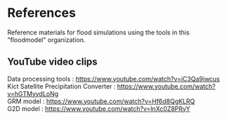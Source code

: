 # References
Reference materials for flood simulations using the tools in this "floodmodel" organization.

## YouTube video clips
   Data processing tools : https://www.youtube.com/watch?v=iC3Qa9iwcus  
   Kict Satellite Precipitation Converter : https://www.youtube.com/watch?v=hGTMyydLoNg  
   GRM model : https://www.youtube.com/watch?v=Hf6d8QgKLRQ  
   G2D model : https://www.youtube.com/watch?v=lnXc0Z8PRyY  
